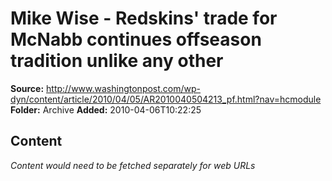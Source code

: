 # Mike Wise - Redskins' trade for McNabb continues offseason tradition unlike any other

**Source:** http://www.washingtonpost.com/wp-dyn/content/article/2010/04/05/AR2010040504213_pf.html?nav=hcmodule
**Folder:** Archive
**Added:** 2010-04-06T10:22:25




## Content
*Content would need to be fetched separately for web URLs*

